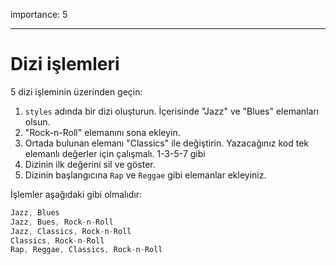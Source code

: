 importance: 5

---

# Dizi işlemleri

5 dizi işleminin üzerinden geçin:

1. `styles` adında bir dizi oluşturun. İçerisinde "Jazz" ve "Blues" elemanları olsun.
2. "Rock-n-Roll" elemanını sona ekleyin.
3. Ortada bulunan elemanı "Classics" ile değiştirin. Yazacağınız kod tek elemanlı değerler için çalışmalı. 1-3-5-7 gibi
4. Dizinin ilk değerini sil ve göster.
5. Dizinin başlangıcına `Rap` ve `Reggae` gibi elemanlar ekleyiniz.


İşlemler aşağıdaki gibi olmalıdır:

```js no-beautify
Jazz, Blues
Jazz, Bues, Rock-n-Roll
Jazz, Classics, Rock-n-Roll
Classics, Rock-n-Roll
Rap, Reggae, Classics, Rock-n-Roll
```

